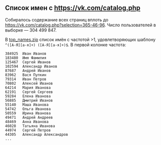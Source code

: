 ## Список имен с https://vk.com/catalog.php

Собиралось содержание всех страниц вплоть до https://vk.com/catalog.php?selection=365-46-96. Число пользователей в выборке — 304 499 847.

В [top_names.zip](top_names.zip) список имён с частотой >1, удовлетворяющих шаблону `^([А-Я][а-я]+) ([А-Я][а-я]+)$`. В первой колонке частота:
```
384925	Иван Иванов
183480	Имя Фамилия
125467	Сергей Иванов
102594	Александр Иванов
87687	Андрей Иванов
83962	Вася Пупкин
79314	Иван Петров
70802	Алексей Иванов
64214	Мария Иванова
62191	Сергей Сергеев
59284	Елена Иванова
56885	Дмитрий Иванов
55140	Маша Иванова
54742	Ольга Иванова
50559	Ирина Иванова
49471	Андрей Андреев
48469	Анна Иванова
46028	Татьяна Иванова
44974	Сергей Петров
44305	Александр Александров
...
```
